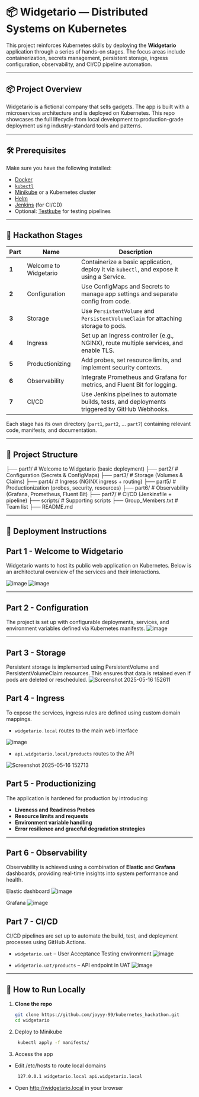 # 📦 Widgetario — Distributed Systems on Kubernetes

This project reinforces Kubernetes skills by deploying the **Widgetario** application through a series of hands-on stages. The focus areas include containerization, secrets management, persistent storage, ingress configuration, observability, and CI/CD pipeline automation.


---

## 📦 Project Overview

Widgetario is a fictional company that sells gadgets. The app is built with a microservices architecture and is deployed on Kubernetes. This repo showcases the full lifecycle from local development to production-grade deployment using industry-standard tools and patterns.

---

## 🛠️ Prerequisites

Make sure you have the following installed:

- [Docker](https://www.docker.com/)
- [`kubectl`](https://kubernetes.io/docs/tasks/tools/)
- [Minikube](https://minikube.sigs.k8s.io/docs/) or a Kubernetes cluster
- [Helm](https://helm.sh/)
- [Jenkins](https://www.jenkins.io/) (for CI/CD)
- Optional: [Testkube](https://testkube.io/) for testing pipelines

---

## 🔨 Hackathon Stages

| Part | Name | Description |
|------|------|-------------|
| **1** | Welcome to Widgetario | Containerize a basic application, deploy it via `kubectl`, and expose it using a Service. |
| **2** | Configuration | Use ConfigMaps and Secrets to manage app settings and separate config from code. |
| **3** | Storage | Use `PersistentVolume` and `PersistentVolumeClaim` for attaching storage to pods. |
| **4** | Ingress | Set up an Ingress controller (e.g., NGINX), route multiple services, and enable TLS. |
| **5** | Productionizing | Add probes, set resource limits, and implement security contexts. |
| **6** | Observability | Integrate Prometheus and Grafana for metrics, and Fluent Bit for logging. |
| **7** | CI/CD | Use Jenkins pipelines to automate builds, tests, and deployments triggered by GitHub Webhooks. |

Each stage has its own directory (`part1`, `part2`, ... `part7`) containing relevant code, manifests, and documentation.

---

## 📂 Project Structure
├── part1/ # Welcome to Widgetario (basic deployment)
├── part2/ # Configuration (Secrets & ConfigMaps)
├── part3/ # Storage (Volumes & Claims)
├── part4/ # Ingress (NGINX ingress + routing)
├── part5/ # Productionization (probes, security, resources)
├── part6/ # Observability (Grafana, Prometheus, Fluent Bit)
├── part7/ # CI/CD (Jenkinsfile + pipeline)
├── scripts/ # Supporting scripts
├── Group_Members.txt # Team list
├── README.md 


---

## 🚀 Deployment Instructions

## Part 1 - Welcome to Widgetario
Widgetario wants to host its public web application on Kubernetes. Below is an architectural overview of the services and their interactions.

![image](https://github.com/user-attachments/assets/8951d576-cb7a-4f2e-9dd6-87fe3a37fc4d)
![image](https://github.com/user-attachments/assets/80438922-822f-4e7f-85e0-3db9a1a0f832)

---

## Part 2 - Configuration
The project is set up with configurable deployments, services, and environment variables defined via Kubernetes manifests.
![image](https://github.com/user-attachments/assets/a51e5edd-ea9b-479a-a36a-768bf6dfb6ec)

---

## Part 3 - Storage
Persistent storage is implemented using PersistentVolume and PersistentVolumeClaim resources. This ensures that data is retained even if pods are deleted or rescheduled.
![Screenshot 2025-05-16 152611](https://github.com/user-attachments/assets/2c4754b0-ae47-4cdf-974f-d7d1b744d501)

## Part 4 - Ingress
To expose the services, ingress rules are defined using custom domain mappings.
- `widgetario.local` routes to the main web interface 

![image](https://github.com/user-attachments/assets/9ced8f39-2677-49fa-a0d2-7972655b88b7)

- `api.widgetario.local/products` routes to the API  

![Screenshot 2025-05-16 152713](https://github.com/user-attachments/assets/97bdcd8d-eb39-455f-bde1-f7ac4adfe410)

## Part 5 - Productionizing
The application is hardened for production by introducing:
- **Liveness and Readiness Probes**
- **Resource limits and requests**
- **Environment variable handling**
- **Error resilience and graceful degradation strategies**

---

## Part 6 - Observability
Observability is achieved using a combination of **Elastic** and **Grafana** dashboards, providing real-time insights into system performance and health.

Elastic dashboard 
![image](https://github.com/user-attachments/assets/bda0958e-e7c8-4c67-ba5a-c999303474aa)

Grafana
![image](https://github.com/user-attachments/assets/119906f2-e218-418f-8f79-37818d119e31)

## Part 7 - CI/CD
CI/CD pipelines are set up to automate the build, test, and deployment processes using GitHub Actions.

- `widgetario.uat` – User Acceptance Testing environment 
![image](https://github.com/user-attachments/assets/cdc98348-1782-4d0e-a9a5-00d5e96fe035)

- `widgetario.uat/products` – API endpoint in UAT 
![image](https://github.com/user-attachments/assets/040fb9d1-bdd7-4b8b-a728-9980a4da8c7d)

---

## 🧪 How to Run Locally

1. **Clone the repo**
   ```bash
   git clone https://github.com/joyyy-99/kubernetes_hackathon.git
   cd widgetario

2. Deploy to Minikube
   ```bash
    kubectl apply -f manifests/

3. Access the app
- Edit /etc/hosts to route local domains
   ```bash
    127.0.0.1 widgetario.local api.widgetario.local
- Open http://widgetario.local in your browser
